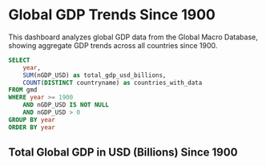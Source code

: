 # Global GDP Trends Since 1900
<LastRefreshed prefix="Data last updated"/>

This dashboard analyzes global GDP data from the Global Macro Database, showing aggregate GDP trends across all countries since 1900.

```sql global_gdp_by_year
SELECT 
    year,
    SUM(nGDP_USD) as total_gdp_usd_billions,
    COUNT(DISTINCT countryname) as countries_with_data
FROM gmd 
WHERE year >= 1900 
    AND nGDP_USD IS NOT NULL 
    AND nGDP_USD > 0
GROUP BY year 
ORDER BY year
```

## Total Global GDP in USD (Billions) Since 1900

<LineChart 
    data={global_gdp_by_year}
    x=year
    y=total_gdp_usd_billions
    title="Global GDP in USD (Billions)"
    yAxisTitle="GDP (Billions USD)"
    xAxisTitle="Year"
    yFmt="#,##0,,"
/>